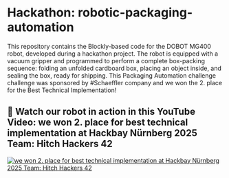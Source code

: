 # Hackathon: robotic-packaging-automation
This repository contains the Blockly-based code for the DOBOT MG400 robot, developed during a hackathon project. The robot is equipped with a vacuum gripper and programmed to perform a complete box-packing sequence: folding an unfolded cardboard box, placing an object inside, and sealing the box, ready for shipping. This Packaging Automation challenge challenge was sponsored by #Schaeffler company and we won the 2. place for the Best Technical Implementation!

## 👀 Watch our robot in action in this YouTube Video: we won 2. place for best technical implementation at Hackbay Nürnberg 2025 Team: Hitch Hackers 42
<!-- YouTube video cards from https://github.com/DenverCoder1/github-readme-youtube-cards -->
<!-- https://ytcards.demolab.com/?id=<video ID>&title=<video+title>&lang=en&timestamp=<video publish date in Unix time format>&background_color=%230d1117&title_color=%23ffffff&stats_color=%23dedede&max_title_lines=1&width=250&border_radius=5&duration=<video duration in seconds> "<video title>") -->
<!-- BEGIN YOUTUBE-CARDS -->
[![we won 2. place for best technical implementation at Hackbay Nürnberg 2025 Team: Hitch Hackers 42](https://ytcards.demolab.com/?id=xn883OZ2k2w&title=we+won+2.+place+for+best+technical+implementation+at+Hackbay+Nürnberg+2025+Team:+Hitch+Hackers+42&lang=en&timestamp=1749254400&background_color=%230d1117&title_color=%23ffffff&stats_color=%23dedede&max_title_lines=1&width=850&border_radius=5&duration=234 "we won 2. place for best technical implementation at Hackbay Nürnberg 2025 Team: Hitch Hackers 42")](https://youtu.be/xn883OZ2k2w?si=Yyj3_Y_wLLiQ-5B2)
<!-- END YOUTUBE-CARDS -->
